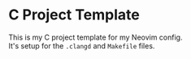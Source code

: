 # C Project Template
This is my C project template for my Neovim config.\
It's setup for the `.clangd` and `Makefile` files.
